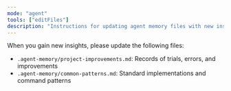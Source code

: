 ```yaml
---
mode: "agent"
tools: ["editFiles"]
description: "Instructions for updating agent memory files with new insights and improvements."
---
```


When you gain new insights, please update the following files:

- `.agent-memory/project-improvements.md`: Records of trials, errors, and improvements
- `.agent-memory/common-patterns.md`: Standard implementations and command patterns
